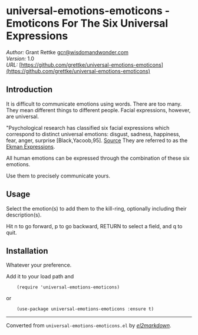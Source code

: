 # universal-emotions-emoticons - Emoticons For The Six Universal Expressions

*Author:* Grant Rettke <gcr@wisdomandwonder.com><br>
*Version:* 1.0<br>
*URL:* [https://github.com/grettke/universal-emotions-emoticons](https://github.com/grettke/universal-emotions-emoticons)<br>

## Introduction

It is difficult to communicate emotions using words. There are too many.
They mean different things to different people. Facial expressions, however,
are universal.

"Psychological research has classified six facial expressions which
correspond to distinct universal emotions: disgust, sadness, happiness,
fear, anger, surprise [Black,Yacoob,95]. [Source](https://people.ece.cornell.edu/land/OldStudentProjects/cs490-95to96/HJKIM/emotions.html)
They are referred to as the [Ekman Expressions](https://www.paulekman.com/universal-facial-expressions/).

All human emotions can be expressed through the combination of
these six emotions.

Use them to precisely communicate yours.

## Usage

Select the emotion(s) to add them to the kill-ring, optionally including
their description(s).

Hit n to go forward, p to go backward, RETURN to select a field,
and q to quit.

## Installation

Whatever your preference.

Add it to your load path and

        (require 'universal-emotions-emoticons)

or

        (use-package universal-emotions-emoticons :ensure t)


---
Converted from `universal-emotions-emoticons.el` by [*el2markdown*](https://github.com/Lindydancer/el2markdown).
